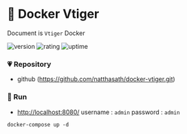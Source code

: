 # 🎉 Docker Vtiger

Document is `Vtiger` Docker

![version](https://img.shields.io/badge/version-1.0-blue)
![rating](https://img.shields.io/badge/rating-★★★★★-yellow)
![uptime](https://img.shields.io/badge/uptime-100%25-brightgreen)

### 💗 Repository

- github (https://github.com/natthasath/docker-vtiger.git)

### 🥈 Run

- [http://localhost:8080/](http://localhost:8080/) username : `admin` password : `admin`

```shell
docker-compose up -d
```
